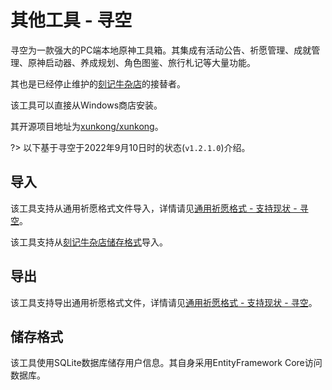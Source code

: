 # 其他工具 - 寻空

寻空为一款强大的PC端本地原神工具箱。其集成有活动公告、祈愿管理、成就管理、原神启动器、养成规划、角色图鉴、旅行札记等大量功能。

其也是已经停止维护的[刻记牛杂店](wish-log-formats/others/keqingniuza.md "其他工具 - 刻记牛杂店")的接替者。

该工具可以直接从Windows商店安装。

其开源项目地址为[xunkong/xunkong](https://github.com/xunkong/xunkong)。

?> 以下基于寻空于2022年9月10日时的状态(`v1.2.1.0`)介绍。

## 导入

该工具支持从通用祈愿格式文件导入，详情请见[通用祈愿格式 - 支持现状 - 寻空](wish-log-formats/universal-format/support-status.md#寻空 "通用祈愿格式 - 支持现状 - 寻空")。

该工具支持从[刻记牛杂店储存格式](wish-log-formats/others/keqingniuza.md#储存格式 "其他工具 - 刻记牛杂店 - 储存格式")导入。

## 导出

该工具支持导出通用祈愿格式文件，详情请见[通用祈愿格式 - 支持现状 - 寻空](wish-log-formats/universal-format/support-status.md#寻空 "通用祈愿格式 - 支持现状 - 寻空")。

## 储存格式

该工具使用SQLite数据库储存用户信息。其自身采用EntityFramework Core访问数据库。